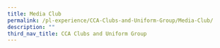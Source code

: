 ```yaml
---
title: Media Club
permalink: /pl-experience/CCA-Clubs-and-Uniform-Group/Media-Club/
description: ""
third_nav_title: CCA Clubs and Uniform Group
---
```

